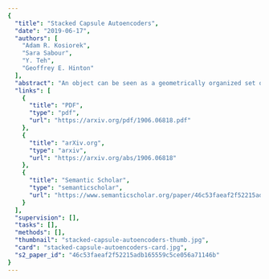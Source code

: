 ```yaml
---
{
  "title": "Stacked Capsule Autoencoders",
  "date": "2019-06-17",
  "authors": [
    "Adam R. Kosiorek",
    "Sara Sabour",
    "Y. Teh",
    "Geoffrey E. Hinton"
  ],
  "abstract": "An object can be seen as a geometrically organized set of interrelated parts. A system that makes explicit use of these geometric relationships to recognize objects should be naturally robust to changes in viewpoint, because the intrinsic geometric relationships are viewpoint-invariant. We describe an unsupervised version of capsule networks, in which a neural encoder, which looks at all of the parts, is used to infer the presence and poses of object capsules. The encoder is trained by backpropagating through a decoder, which predicts the pose of each already discovered part using a mixture of pose predictions. The parts are discovered directly from an image, in a similar manner, by using a neural encoder, which infers parts and their affine transformations. The corresponding decoder models each image pixel as a mixture of predictions made by affine-transformed parts. We learn object- and their part-capsules on unlabeled data, and then cluster the vectors of presences of object capsules. When told the names of these clusters, we achieve state-of-the-art results for unsupervised classification on SVHN (55%) and near state-of-the-art on MNIST (98.5%).",
  "links": [
    {
      "title": "PDF",
      "type": "pdf",
      "url": "https://arxiv.org/pdf/1906.06818.pdf"
    },
    {
      "title": "arXiv.org",
      "type": "arxiv",
      "url": "https://arxiv.org/abs/1906.06818"
    },
    {
      "title": "Semantic Scholar",
      "type": "semanticscholar",
      "url": "https://www.semanticscholar.org/paper/46c53faeaf2f52215adb165559c5ce056a71146b"
    }
  ],
  "supervision": [],
  "tasks": [],
  "methods": [],
  "thumbnail": "stacked-capsule-autoencoders-thumb.jpg",
  "card": "stacked-capsule-autoencoders-card.jpg",
  "s2_paper_id": "46c53faeaf2f52215adb165559c5ce056a71146b"
}
---
```


